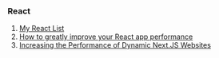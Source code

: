 ### React
1. [My React List](https://medium.com/@dan_abramov/my-react-list-862227952a8c)
2. [How to greatly improve your React app performance](https://medium.com/myheritage-engineering/how-to-greatly-improve-your-react-app-performance-e70f7cbbb5f6)
3. [Increasing the Performance of Dynamic Next.JS Websites](https://www.scaleapi.com/blog/increasing-the-performance-of-dynamic-next-js-websites)
